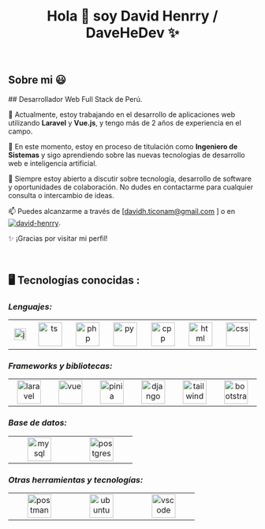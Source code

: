 <h1 align="center">Hola 👋  soy David Henrry / DaveHeDev ✨ </h1> 

<br>
<h2>Sobre mi 😃</h2>
<!--Intro start-->

<p align="left">
## Desarrollador Web Full Stack de Perú.

🔭 Actualmente, estoy trabajando en el desarrollo de aplicaciones web utilizando **Laravel** y **Vue.js**, y tengo más de 2 años de experiencia en el campo.

🌱 En este momento, estoy en proceso de titulación como **Ingeniero de Sistemas** y sigo aprendiendo sobre las nuevas tecnologias de desarrollo web e inteligencia artificial.

💬 Siempre estoy abierto a discutir sobre tecnología, desarrollo de software y oportunidades de colaboración. No dudes en contactarme para cualquier consulta o intercambio de ideas.

📫 Puedes alcanzarme a través de [davidh.ticonam@gmail.com
] o en <a href="https://www.linkedin.com/in/david-henrry/" target="blank"><img align="center" src="https://img.shields.io/badge/LinkedIn-0077B5?style=for-the-badge&logo=linkedin&logoColor=white" alt="david-henrry"/></a>.

✨ ¡Gracias por visitar mi perfil!
  </p>
<br>

## 🖥️ Tecnologías conocidas :

<p align="right">
  <h3><i>Lenguajes: </i></h3>
  <table>
  <tr border: none;>
    <td align="center" width="60" height="60">
      <a href="#%EF%B8%8F-my-tech-stacks-">
        <img src="https://skillicons.dev/icons?i=js" width="24" height="24" alt="js" />
      </a>
    </td>	  
    <td align="center" width="110">
      <a href="#%EF%B8%8F-my-tech-stacks-">
        <img src="https://skillicons.dev/icons?i=ts" width="48" height="48" alt="ts" />
      </a>
    </td>
    <td align="center" width="110">
      <a href="#%EF%B8%8F-my-tech-stacks-">
        <img src="https://skillicons.dev/icons?i=php" width="48" height="48" alt="php" />
      </a>
<!--       <br>PHP -->
    </td>
    <td align="center" width="110">
      <a href="#%EF%B8%8F-my-tech-stacks-">
        <img src="https://skillicons.dev/icons?i=py" width="48" height="48" alt="py" />
      </a>
    </td>
    <td align="center" width="110">
      <a href="#%EF%B8%8F-my-tech-stacks-">
        <img src="https://skillicons.dev/icons?i=cpp" width="48" height="48" alt="cpp" />
      </a>
    </td>
    <td align="center" width="110">
      <a href="#%EF%B8%8F-my-tech-stacks-">
        <img src="https://skillicons.dev/icons?i=html" width="48" height="48" alt="html" />
      </a>
    </td>
    <td align="center" width="110">
      <a href="#%EF%B8%8F-my-tech-stacks-">
        <img src="https://skillicons.dev/icons?i=css" width="48" height="48" alt="css" />
      </a>
    </td>
  </tr>
</table>
<p>
  <h3><i>Frameworks y bibliotecas:</i></h3>
  <table>
  <tr border: none;>
   <td align="center" width="110">
      <a href="#%EF%B8%8F-my-tech-stacks-">
        <img src="https://skillicons.dev/icons?i=laravel" width="48" height="48" alt="laravel" />
      </a>
    </td>
   <td align="center" width="110">
      <a href="#%EF%B8%8F-my-tech-stacks-">
        <img src="https://skillicons.dev/icons?i=vue" width="48" height="48" alt="vue" />
      </a>
    </td>
    <td align="center" width="110">
      <a href="#%EF%B8%8F-my-tech-stacks-">
        <img src="https://skillicons.dev/icons?i=pinia" width="48" height="48" alt="pinia" />
      </a>
    </td>
    <td align="center" width="110">
      <a href="#%EF%B8%8F-my-tech-stacks-">
        <img src="https://skillicons.dev/icons?i=django" width="48" height="48" alt="django" />
      </a>
    </td>
    <td align="center" width="110">
      <a href="#%EF%B8%8F-my-tech-stacks-">
        <img src="https://skillicons.dev/icons?i=tailwind" width="48" height="48" alt="tailwind" />
      </a>
    </td>
    <td align="center" width="110">
      <a href="#%EF%B8%8F-my-tech-stacks-">
        <img src="https://skillicons.dev/icons?i=bootstrap" width="48" height="48" alt="bootstrap" />
      </a>
    </td>
  </tr>
</table>
</p>
<p>
  <h3><i>Base de datos:</i></h3>
  <table>
  <tr border: none;>
   <td align="center" width="110">
      <a href="#%EF%B8%8F-my-tech-stacks-">
        <img src="https://skillicons.dev/icons?i=mysql" width="48" height="48" alt="mysql" />
      </a>
    </td>
   <td align="center" width="110">
      <a href="#%EF%B8%8F-my-tech-stacks-">
        <img src="https://skillicons.dev/icons?i=postgres" width="48" height="48" alt="postgres" />
      </a>
    </td>
  </tr>
</table>
</p>

<p>
  <h3><i>Otras herramientas y tecnologías:</i></h3>
  <table>
  <tr border: none;>
    <td align="center" width="110">
      <a href="#%EF%B8%8F-my-tech-stacks-">
        <img src="https://skillicons.dev/icons?i=postman" width="48" height="48" alt="postman" />
      </a>
    </td>	  
    <td align="center" width="110">
      <a href="#%EF%B8%8F-my-tech-stacks-">
        <img src="https://skillicons.dev/icons?i=ubuntu" width="48" height="48" alt="ubuntu" />
      </a>
    </td>	  
    <td align="center" width="110">
      <a href="#%EF%B8%8F-my-tech-stacks-">
        <img src="https://skillicons.dev/icons?i=vscode" width="48" height="48" alt="vscode" />
      </a>
    </td>	  

  </tr>
</table>
</p>

